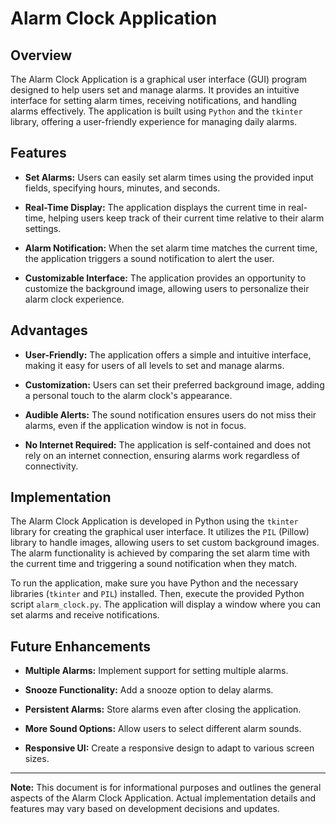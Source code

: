 # Alarm Clock Application

## Overview

The Alarm Clock Application is a graphical user interface (GUI) program designed to help users set and manage alarms. It provides an intuitive interface for setting alarm times, receiving notifications, and handling alarms effectively. The application is built using `Python` and the `tkinter` library, offering a user-friendly experience for managing daily alarms.

## Features

- **Set Alarms:** Users can easily set alarm times using the provided input fields, specifying hours, minutes, and seconds.

- **Real-Time Display:** The application displays the current time in real-time, helping users keep track of their current time relative to their alarm settings.

- **Alarm Notification:** When the set alarm time matches the current time, the application triggers a sound notification to alert the user.

- **Customizable Interface:** The application provides an opportunity to customize the background image, allowing users to personalize their alarm clock experience.

## Advantages

- **User-Friendly:** The application offers a simple and intuitive interface, making it easy for users of all levels to set and manage alarms.

- **Customization:** Users can set their preferred background image, adding a personal touch to the alarm clock's appearance.

- **Audible Alerts:** The sound notification ensures users do not miss their alarms, even if the application window is not in focus.

- **No Internet Required:** The application is self-contained and does not rely on an internet connection, ensuring alarms work regardless of connectivity.

## Implementation

The Alarm Clock Application is developed in Python using the `tkinter` library for creating the graphical user interface. It utilizes the `PIL` (Pillow) library to handle images, allowing users to set custom background images. The alarm functionality is achieved by comparing the set alarm time with the current time and triggering a sound notification when they match.

To run the application, make sure you have Python and the necessary libraries (`tkinter` and `PIL`) installed. Then, execute the provided Python script `alarm_clock.py`. The application will display a window where you can set alarms and receive notifications.

## Future Enhancements

- **Multiple Alarms:** Implement support for setting multiple alarms.

- **Snooze Functionality:** Add a snooze option to delay alarms.

- **Persistent Alarms:** Store alarms even after closing the application.

- **More Sound Options:** Allow users to select different alarm sounds.

- **Responsive UI:** Create a responsive design to adapt to various screen sizes.

---

**Note:** This document is for informational purposes and outlines the general aspects of the Alarm Clock Application. Actual implementation details and features may vary based on development decisions and updates.
